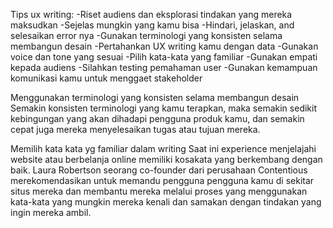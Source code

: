 Tips ux writing:
-Riset audiens dan eksplorasi tindakan yang mereka maksudkan
-Sejelas mungkin yang kamu bisa
-Hindari, jelaskan, and selesaikan error nya
-Gunakan terminologi yang konsisten selama membangun desain
-Pertahankan UX writing kamu dengan data
-Gunakan voice dan tone yang sesuai
-Pilih kata-kata yang familiar
-Gunakan empati kepada audiens
-Silahkan testing pemahaman user
-Gunakan kemampuan komunikasi kamu untuk menggaet stakeholder


Menggunakan terminologi yang konsisten selama membangun desain
Semakin konsisten terminologi yang kamu terapkan, maka semakin sedikit kebingungan yang akan dihadapi pengguna produk kamu, dan semakin cepat juga mereka menyelesaikan tugas atau tujuan mereka.


Memilih kata kata yg familiar dalam writing 
Saat ini experience menjelajahi website atau berbelanja online memiliki kosakata yang berkembang dengan baik. Laura Robertson seorang co-founder dari perusahaan Contentious merekomendasikan untuk memandu pengguna pengguna kamu di sekitar situs mereka dan membantu mereka melalui proses yang menggunakan kata-kata yang mungkin mereka kenali dan samakan dengan tindakan yang ingin mereka ambil.
